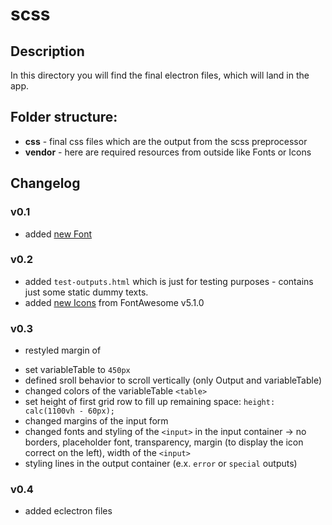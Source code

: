 # scss
## Description
In this directory you will find the final electron files, which will land in the app.
## Folder structure:
  - **css** - final css files which are the output from the scss preprocessor
  - **vendor** - here are required resources from outside like Fonts or Icons

## Changelog
### v0.1
  - added [new Font](vendor/README.md#v01)

### v0.2
  - added `test-outputs.html` which is just for testing purposes - contains just some static dummy texts.
  - added [new Icons](vendor/README.md#v02) from FontAwesome v5.1.0

### v0.3
  - restyled margin of <p>
  - set variableTable to `450px`
  - defined sroll behavior to scroll vertically (only Output and variableTable)
  - changed colors of the variableTable `<table>`
  - set height of first grid row to fill up remaining space: `height: calc(1100vh - 60px);`
  - changed margins of the input form
  - changed fonts and styling of the `<input>` in the input container -> no borders, placeholder font, transparency, margin (to display the icon correct on the left), width of the `<input>`
  - styling lines in the output container (e.x. `error` or `special` outputs)
### v0.4
  - added eclectron files

